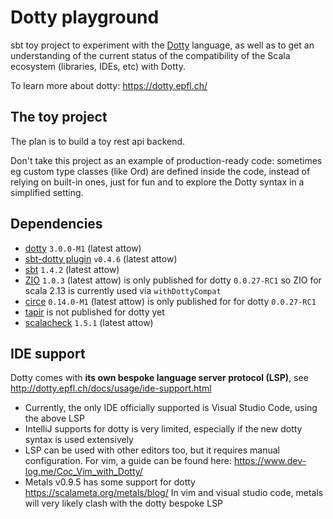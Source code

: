 # Dotty playground 

sbt toy project to experiment with the [Dotty](https://dotty.epfl.ch/) language, as well as to get an understanding of the current status of the compatibility of the Scala ecosystem (libraries, IDEs, etc) with Dotty.  

To learn more about dotty: https://dotty.epfl.ch/

## The toy project 

The plan is to build a toy rest api backend.

Don't take this project as an example of production-ready code: sometimes eg custom type classes (like Ord) are defined inside the code, instead of relying on built-in ones, just for fun and to explore the Dotty syntax in a simplified setting. 

## Dependencies 

* [dotty](https://dotty.epfl.ch/) `3.0.0-M1` (latest attow) 
* [sbt-dotty plugin](https://github.com/lampepfl/dotty/tree/master/sbt-dotty) `v0.4.6` (latest attow)
* [sbt](https://github.com/sbt/sbt) `1.4.2` (latest attow) 
* [ZIO](https://github.com/zio/zio) `1.0.3` (latest attow) is only published for dotty `0.0.27-RC1` so ZIO for scala 2.13 is currently used via `withDottyCompat`
* [circe](https://github.com/circe/circe) `0.14.0-M1` (latest attow) is only published for for dotty `0.0.27-RC1`
* [tapir](https://github.com/softwaremill/tapir) is not published for dotty yet
* [scalacheck](https://www.scalacheck.org/) `1.5.1` (latest attow) 


## IDE support 

Dotty comes with **its own bespoke language server protocol (LSP)**, see http://dotty.epfl.ch/docs/usage/ide-support.html
* Currently, the only IDE officially supported is Visual Studio Code, using the above LSP
* IntelliJ supports for dotty is very limited, especially if the new dotty syntax is used extensively 
* LSP can be used with other editors too, but it requires manual configuration. For vim, a guide can be found here: https://www.dev-log.me/Coc_Vim_with_Dotty/
* Metals v0.9.5 has some support for dotty https://scalameta.org/metals/blog/ In vim and visual studio code, metals will very likely clash with the dotty bespoke  LSP







